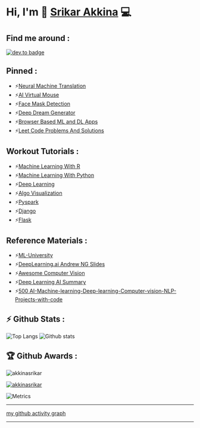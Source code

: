 # Hi, I'm 👋 [Srikar Akkina](https://akkinasrikar.github.io) :computer:

## Find me around : 

[![dev.to badge](https://img.shields.io/badge/linkedin-srikarakkina-%230177B5?style=flat&logo=linkedin)](https://www.linkedin.com/in/srikarakkina)

## Pinned :
- ⚡[Neural Machine Translation](https://github.com/akkinasrikar/Neural-Machine-Translation)
- ⚡[AI Virtual Mouse](https://github.com/akkinasrikar/AI-Virtual-Mouse)
- ⚡[Face Mask Detection](https://github.com/akkinasrikar/Face-Mask-Detection)
- ⚡[Deep Dream Generator](https://github.com/akkinasrikar/Deep-dream-generator)
- ⚡[Browser Based ML and DL Apps](https://github.com/akkinasrikar/Web-browser-based-machine-learning-and-deep-learning-applications)
- ⚡[Leet Code Problems And Solutions](https://github.com/akkinasrikar/Leet-code-problems)

## Workout Tutorials :
- ⚡[Machine Learning With R](https://github.com/akkinasrikar/Machine-Learning-with-R)
- ⚡[Machine Learning With Python](https://github.com/akkinasrikar/machine-learning)
- ⚡[Deep Learning](https://github.com/akkinasrikar/Deep-Learning)
- ⚡[Algo Visualization](https://github.com/akkinasrikar/visualization-of-algorithms-with-processing)
- ⚡[Pyspark](https://github.com/akkinasrikar/Spark-and-Python-for-Big-Data-with-PySpark)
- ⚡[Django](https://github.com/akkinasrikar/Django-framework)
- ⚡[Flask](https://github.com/akkinasrikar/Flask)

## Reference Materials :
- ⚡[ML-University](https://github.com/akkinasrikar/ML-University)
- ⚡[DeepLearning.ai Andrew NG Slides](https://github.com/akkinasrikar/Deeplearning.ai-Andrew-NG-Slides)
- ⚡[Awesome Computer Vision](https://github.com/akkinasrikar/awesome-computer-vision)
- ⚡[Deep Learning AI Summary](https://github.com/akkinasrikar/DeepLearning.ai-Summary)
- ⚡[500 AI-Machine-learning-Deep-learning-Computer-vision-NLP-Projects-with-code](https://github.com/akkinasrikar/500-AI-Machine-learning-Deep-learning-Computer-vision-NLP-Projects-with-code)

## :zap: Github Stats :

![Top Langs](https://github-readme-stats.vercel.app/api/top-langs/?username=akkinasrikar&theme=cobalt&langs_count=10&layout=compact) 
![Github stats](https://github-readme-stats.vercel.app/api?username=akkinasrikar&theme=calm&show_icons=true&count_private=true)

## :trophy: Github Awards :

<p align="left"> <img src="https://komarev.com/ghpvc/?username=akkinasrikar&label=Profile%20views&color=0e75b6&style=flat" alt="akkinasrikar" /> </p>
<p align="left"> 
	<a href="https://github.com/ryo-ma/github-profile-trophy">
	<img src="https://github-profile-trophy.vercel.app/?username=akkinasrikar&theme=chalk&margin-w=15" alt="akkinasrikar" />
	</a> 
</p>

![Metrics](https://metrics.lecoq.io/akkinasrikar)

 <hr>

[my github activity graph](https://activity-graph.herokuapp.com/graph?username=akkinasrikar&bg_color=22272e&color=9BE8A8&line=9BE8A8&point=40C363&area=false&hide_border=true)

<hr>
